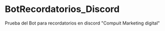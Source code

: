# BotRecordatorios_Discord
Prueba del Bot para recordatorios en discord "Compuit Marketing digital"
